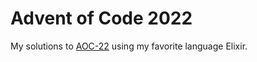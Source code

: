 # Advent of Code 2022

My solutions to [AOC-22](https://adventofcode.com/2022) using my favorite language Elixir.